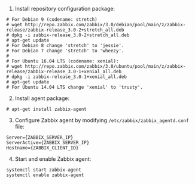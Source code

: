 1. Install repository configuration package:

```
# For Debian 9 (codename: stretch)
# wget http://repo.zabbix.com/zabbix/3.0/debian/pool/main/z/zabbix-release/zabbix-release_3.0-2+stretch_all.deb
# dpkg -i zabbix-release_3.0-2+stretch_all.deb
# apt-get update
# For Debian 8 change 'stretch' to 'jessie'.
# For Debian 7 change 'stretch' to 'wheezy'.
#
# For Ubuntu 16.04 LTS (codename: xenial):
# wget http://repo.zabbix.com/zabbix/3.0/ubuntu/pool/main/z/zabbix-release/zabbix-release_3.0-1+xenial_all.deb
# dpkg -i zabbix-release_3.0-1+xenial_all.deb
# apt-get update
# For Ubuntu 14.04 LTS change 'xenial' to 'trusty'.
```

2. Install agent package:

```
# apt-get install zabbix-agent
```

3. Configure Zabbix agent by modifying `/etc/zabbix/zabbix_agentd.conf` file:

```
Server={ZABBIX_SERVER_IP}
ServerActive={ZABBIX_SERVER_IP}
Hostname={ZABBIX_CLIENT_ID}
```

4. Start and enable Zabbix agent:

```
systemctl start zabbix-agent
systemctl enable zabbix-agent
```
